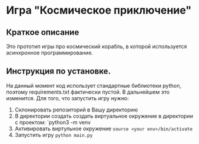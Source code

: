 # Игра "Космическое приключение"
## Краткое описание
Это прототип игры про космический корабль, в которой используется асинхронное программирование.
## Инструкция по установке.
На данный момент код использует стандартные библиотеки python, поэтому requirements.txt фактически пустой. В дальнейшем это изменится. Для того, что запустить игру нужно:
1. Склонировать репозиторий в Вашу директорию
2. В директории создать создать виртуальное окружение в директории с проектом: `python3 -m venv <your env>
3. Активировать виртульное окружение `source <your env>/bin/activate`
4. Запустить игру `python main.py`


